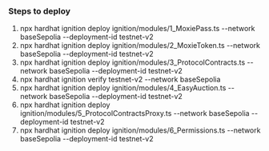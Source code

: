 
### Steps to deploy

1. npx hardhat ignition deploy ignition/modules/1_MoxiePass.ts --network baseSepolia --deployment-id testnet-v2
2. npx hardhat ignition deploy ignition/modules/2_MoxieToken.ts --network baseSepolia --deployment-id testnet-v2
3. npx hardhat ignition deploy ignition/modules/3_ProtocolContracts.ts  --network baseSepolia --deployment-id testnet-v2
4. npx hardhat ignition verify testnet-v2 --network baseSepolia
5. npx hardhat ignition deploy ignition/modules/4_EasyAuction.ts --network baseSepolia --deployment-id testnet-v2
6. npx hardhat ignition deploy ignition/modules/5_ProtocolContractsProxy.ts --network baseSepolia --deployment-id testnet-v2
7. npx hardhat ignition deploy ignition/modules/6_Permissions.ts --network baseSepolia --deployment-id testnet-v2